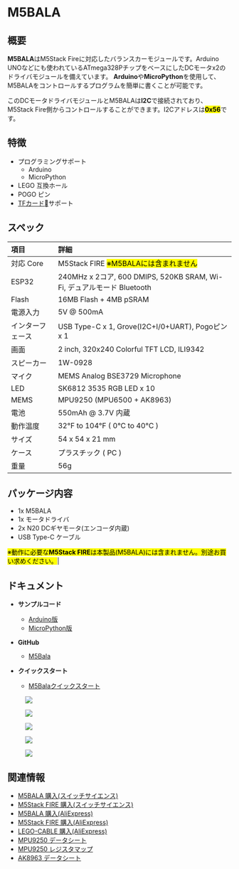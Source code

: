# M5BALA



## 概要

**M5BALA**はM5Stack Fireに対応したバランスカーモジュールです。Arduino UNOなどにも使われているATmega328PチップをベースにしたDCモータx2のドライバモジュールを備えています。
**Arduino**や**MicroPython**を使用して、M5BALAをコントロールするプログラムを簡単に書くことが可能です。

このDCモータドライバモジュールとM5BALAは**I2C**で接続されており、M5Stack Fire側からコントロールすることができます。I2Cアドレスは<mark>**0x56**</mark>です。

## 特徴

- プログラミングサポート
  - Arduino
  - MicroPython
- LEGO 互換ホール
- POGO ピン
- [TFカード](https://ja.wikipedia.org/wiki/SD%E3%83%A1%E3%83%A2%E3%83%AA%E3%83%BC%E3%82%AB%E3%83%BC%E3%83%89)サポート

## スペック

|項目|詳細|
|:---|:---|
|対応 Core | M5Stack FIRE   <mark>※M5BALAには含まれません</mark>|
|ESP32| 240MHz x 2コア, 600 DMIPS, 520KB SRAM, Wi-Fi, デュアルモード Bluetooth|
|Flash| 16MB Flash + 4MB pSRAM|
|電源入力 | 5V @ 500mA|
|インターフェース | USB Type-C x 1, Grove(I2C+I/0+UART), Pogoピン x 1|
|画面 | 2 inch, 320x240 Colorful TFT LCD, ILI9342|
|スピーカー | 1W-0928|
|マイク | MEMS Analog BSE3729 Microphone|
|LED | SK6812 3535 RGB LED x 10|
|MEMS | MPU9250 (MPU6500 + AK8963)|
|電池 | 550mAh @ 3.7V 内蔵|
|動作温度 | 32°F to 104°F ( 0°C to 40°C )|
|サイズ | 54 x 54 x 21 mm|
|ケース | プラスチック ( PC )|
|重量 | 56g|

## パッケージ内容

- 1x M5BALA
- 1x モータドライバ
- 2x N20 DCギヤモータ(エンコーダ内蔵)
- USB Type-C ケーブル

<mark>※動作に必要な**M5Stack FIRE**は本製品(M5BALA)には含まれません。別途お買い求めください。</mark>|

## ドキュメント

- **サンプルコード**
  - [Arduino版](https://github.com/m5stack/M5Bala/tree/master/examples)
  - [MicroPython版](https://github.com/m5stack/M5Bala/tree/master/mpy)

- **GitHub**
  - [M5Bala](https://github.com/m5stack/M5Bala)

- **クイックスタート**
  - [M5Balaクイックスタート](/ja/quick_start/bala/bala_quick_start)

<figure>
    <img src="assets/img/product_pics/app/bala_1.jpg">
</figure>

<figure>
    <img src="assets/img/product_pics/app/bala_2.jpg">
</figure>

<figure>
    <img src="assets/img/product_pics/app/bala_3.jpg">
</figure>

<figure>
    <img src="assets/img/product_pics/app/bala_4.jpg">
</figure>

<figure>
    <img src="assets/img/product_pics/app/bala_5.jpg">
</figure>

## 関連情報

- [M5BALA 購入(スイッチサイエンス)](https://www.switch-science.com/catalog/3995/)
- [M5Stack FIRE 購入(スイッチサイエンス)](https://www.switch-science.com/catalog/3953/)
- [M5BALA 購入(AliExpress)](https://www.aliexpress.com/store/product/M5Satck-BALA-ESP32-2DC-PSRAM-MPU9250-BLE/3226069_32904033658.html)
- [M5Stack FIRE 購入(AliExpress)](https://www.aliexpress.com/store/product/M5Stack-PSRAM-2-0-IoT-ESP32-16M-FLash-4M-PSRAM-BLE/3226069_32847906756.html)
- [LEGO-CABLE 購入(AliExpress)](https://www.aliexpress.com/store/product/M5Stack-M5Bala-ESP32-6Pin-10-20/3226069_32923086380.html)
- [MPU9250 データシート](http://www.invensense.com/wp-content/uploads/2015/02/PS-MPU-9250A-01-v1.1.pdf)
- [MPU9250 レジスタマップ](https://www.invensense.com/wp-content/uploads/2015/02/RM-MPU-9250A-00-v1.6.pdf)
- [AK8963 データシート](https://strawberry-linux.com/pub/AK8963.pdf)